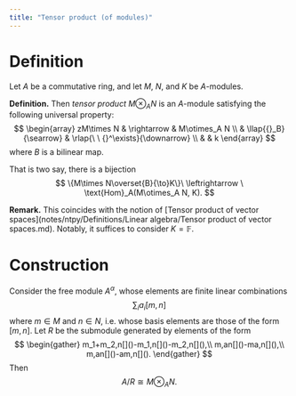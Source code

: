 ```yaml
---
title: "Tensor product (of modules)"
---
```


# Definition
Let $A$ be a commutative ring, and let $M$, $N$, and $K$ be $A$-modules. 

**Definition.** Then *tensor product* $M\otimes_A N$ is an $A$-module satisfying the following universal property: 
$$
\begin{array}
zM\times N & \rightarrow & M\otimes_A N \\
& \llap{{}_B}{\searrow} & \rlap{\ \ {}^\exists}{\downarrow} \\
& & k
\end{array}
$$
where $B$ is a bilinear map.

That is two say, there is a bijection
$$
\{M\times N\overset{B}{\to}K\}\ \leftrightarrow \ \text{Hom}_A(M\otimes_A N, K).
$$

**Remark.** This coincides with the notion of [Tensor product of vector spaces](notes/ntpy/Definitions/Linear algebra/Tensor product of vector spaces.md). Notably, it suffices to consider $K=\mathbb{F}$.

# Construction
Consider the free module $A^\alpha$, whose elements are finite linear combinations $$\sum_i a_i [m,n]$$ where $m\in M$ and $n\in N$, i.e. whose basis elements are those of the form $[m,n]$. Let $R$ be the submodule generated by elements of the form 
$$
\begin{gather}
m_1+m_2,n[]()-m_1,n[]()-m_2,n[](),\\
m,an[]()-ma,n[](),\\
m,an[]()-am,n[]().
\end{gather}
$$
Then $$ A/R\cong M\otimes_A N. $$
